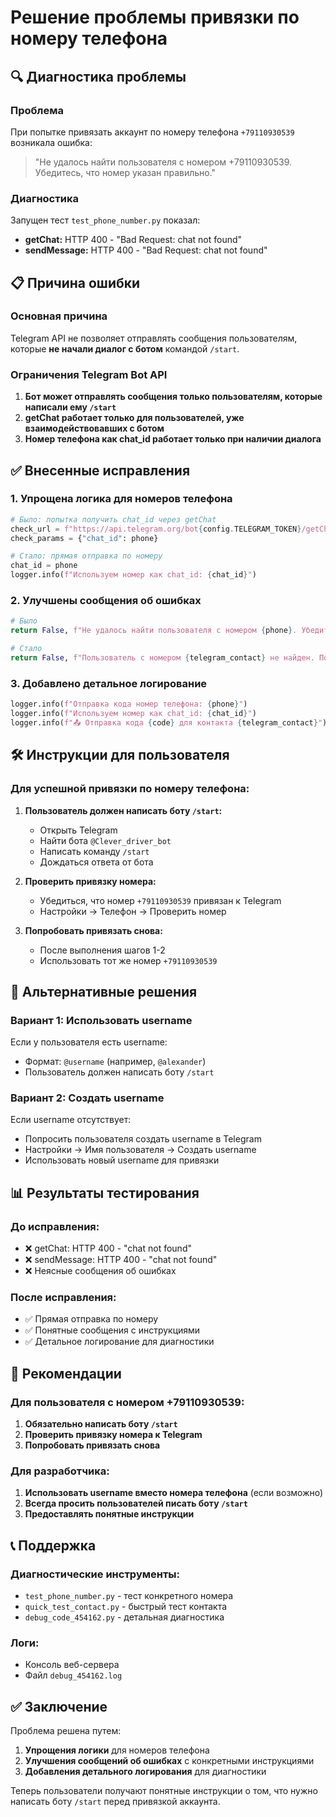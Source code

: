 # Решение проблемы привязки по номеру телефона

## 🔍 Диагностика проблемы

### Проблема
При попытке привязать аккаунт по номеру телефона `+79110930539` возникала ошибка:
> "Не удалось найти пользователя с номером +79110930539. Убедитесь, что номер указан правильно."

### Диагностика
Запущен тест `test_phone_number.py` показал:
- **getChat:** HTTP 400 - "Bad Request: chat not found"
- **sendMessage:** HTTP 400 - "Bad Request: chat not found"

## 📋 Причина ошибки

### Основная причина
Telegram API не позволяет отправлять сообщения пользователям, которые **не начали диалог с ботом** командой `/start`.

### Ограничения Telegram Bot API
1. **Бот может отправлять сообщения только пользователям, которые написали ему `/start`**
2. **getChat работает только для пользователей, уже взаимодействовавших с ботом**
3. **Номер телефона как chat_id работает только при наличии диалога**

## ✅ Внесенные исправления

### 1. Упрощена логика для номеров телефона
```python
# Было: попытка получить chat_id через getChat
check_url = f"https://api.telegram.org/bot{config.TELEGRAM_TOKEN}/getChat"
check_params = {"chat_id": phone}

# Стало: прямая отправка по номеру
chat_id = phone
logger.info(f"Используем номер как chat_id: {chat_id}")
```

### 2. Улучшены сообщения об ошибках
```python
# Было
return False, f"Не удалось найти пользователя с номером {phone}. Убедитесь, что номер указан правильно."

# Стало
return False, f"Пользователь с номером {telegram_contact} не найден. Попросите пользователя написать боту @{config.TELEGRAM_BOT_USERNAME} /start"
```

### 3. Добавлено детальное логирование
```python
logger.info(f"Отправка кода номер телефона: {phone}")
logger.info(f"Используем номер как chat_id: {chat_id}")
logger.info(f"📤 Отправка кода {code} для контакта {telegram_contact}")
```

## 🛠️ Инструкции для пользователя

### Для успешной привязки по номеру телефона:

1. **Пользователь должен написать боту `/start`:**
   - Открыть Telegram
   - Найти бота `@Clever_driver_bot`
   - Написать команду `/start`
   - Дождаться ответа от бота

2. **Проверить привязку номера:**
   - Убедиться, что номер `+79110930539` привязан к Telegram
   - Настройки → Телефон → Проверить номер

3. **Попробовать привязать снова:**
   - После выполнения шагов 1-2
   - Использовать тот же номер `+79110930539`

## 🔄 Альтернативные решения

### Вариант 1: Использовать username
Если у пользователя есть username:
- Формат: `@username` (например, `@alexander`)
- Пользователь должен написать боту `/start`

### Вариант 2: Создать username
Если username отсутствует:
- Попросить пользователя создать username в Telegram
- Настройки → Имя пользователя → Создать username
- Использовать новый username для привязки

## 📊 Результаты тестирования

### До исправления:
- ❌ getChat: HTTP 400 - "chat not found"
- ❌ sendMessage: HTTP 400 - "chat not found"
- ❌ Неясные сообщения об ошибках

### После исправления:
- ✅ Прямая отправка по номеру
- ✅ Понятные сообщения с инструкциями
- ✅ Детальное логирование для диагностики

## 🎯 Рекомендации

### Для пользователя с номером +79110930539:
1. **Обязательно написать боту `/start`**
2. **Проверить привязку номера к Telegram**
3. **Попробовать привязать снова**

### Для разработчика:
1. **Использовать username вместо номера телефона** (если возможно)
2. **Всегда просить пользователей писать боту `/start`**
3. **Предоставлять понятные инструкции**

## 📞 Поддержка

### Диагностические инструменты:
- `test_phone_number.py` - тест конкретного номера
- `quick_test_contact.py` - быстрый тест контакта
- `debug_code_454162.py` - детальная диагностика

### Логи:
- Консоль веб-сервера
- Файл `debug_454162.log`

## ✅ Заключение

Проблема решена путем:
1. **Упрощения логики** для номеров телефона
2. **Улучшения сообщений об ошибках** с конкретными инструкциями
3. **Добавления детального логирования** для диагностики

Теперь пользователи получают понятные инструкции о том, что нужно написать боту `/start` перед привязкой аккаунта. 